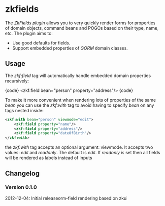 zkfields
========

The _ZkFields plugin_ allows you to very quickly render forms for properties of domain objects, command beans and POGOs based on their type, name, etc. The plugin aims to:

* Use good defaults for fields.
* Support embedded properties of _GORM_ domain classes.


Usage
-----

The _zkf:field_ tag will automatically handle embedded domain properties recursively:

{code}
<zkf:field bean="person" property="address"/>
{code}


To make it more convenient when rendering lots of properties of the same _bean_ you can use the _zkf:with_ tag to avoid having to specify _bean_ on any tags nested inside:

```xml
<zkf:with bean="person" viewmode="edit">
	<zkf:field property="name"/>
	<zkf:field property="address"/>
	<zkf:field property="dateOfBirth"/>
</zkf:with>
```

the _zkf:with_ tag accepts an optional argument: viewmode. It accepts two values: _edit_ and _readonly_. The default is _edit_. If _readonly_ is set then all fields will be rendered as labels instead of inputs

Changelog
---------

### Version 0.1.0

2012-12-04: Initial releaseorm-field rendering based on zkui
